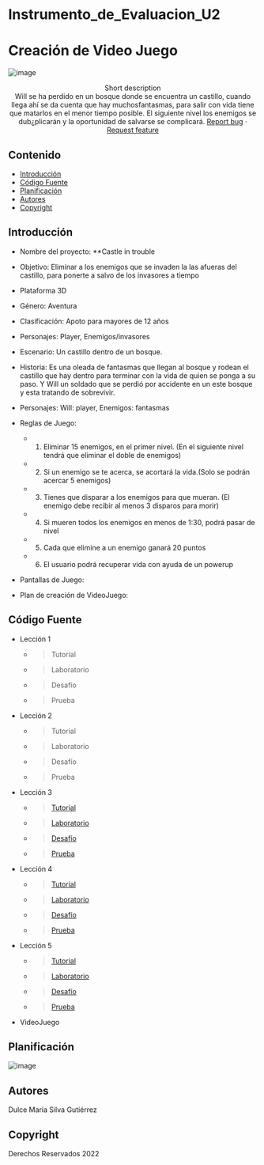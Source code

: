 # Instrumento_de_Evaluacion_U2
# Creación de Video Juego
<p align="center"> 

![image](https://user-images.githubusercontent.com/72763529/203613017-268bdb0d-b8fc-4c7f-b6d7-f9c5923289a9.png)

<p align="center">
    Short description
    <br>
    Will se ha perdido en un bosque donde se encuentra un castillo, cuando llega ahí se da cuenta que hay muchosfantasmas, para salir con vida tiene que matarlos en el menor tiempo posible. El siguiente nivel los enemigos se dub¿plicarán y la oportunidad de salvarse se complicará. 
    <a href="https://reponame/issues/new?template=bug.md">Report bug</a>
    ·
    <a href="https://reponame/issues/new?template=feature.md&labels=feature">Request feature</a>
  </p>
</p>


## Contenido

- [Introducción](#introducción)
- [Código Fuente](#código-fuente)
- [Planificación](#planificación)
- [Autores](#autores)
- [Copyright](#copyright)


## Introducción

- Nombre del proyecto:  **Castle in trouble
- Objetivo: Eliminar a los enemigos que se invaden la las afueras del castillo, para ponerte a salvo de los invasores a tiempo
- Plataforma 3D 
- Género: Aventura
- Clasificación: Apoto para mayores de 12 años 
- Personajes: Player, Enemigos/invasores
- Escenario: Un castillo dentro de un bosque.
- Historia: Es una oleada de fantasmas que llegan al bosque y rodean el castillo que hay dentro para terminar con la vida de quien se ponga a su paso. Y Will un soldado que se perdió por accidente en un este bosque y esta tratando de sobrevivir.
- Personajes: Will: player, Enemigos: fantasmas
- Reglas de Juego: 
    - 1. Eliminar 15 enemigos, en el primer nivel. (En el siguiente nivel tendrá que eliminar el doble de enemigos) 
    - 2. Si un enemigo se te acerca, se acortará la vida.(Solo se podrán acercar 5 enemigos) 
    - 3. Tienes que disparar a los enemigos para que mueran. (El enemigo debe recibir al menos 3 disparos para morir)
    - 4. Si mueren todos los enemigos en menos de 1:30, podrá pasar de nivel
    - 5. Cada que elimine a un enemigo ganará 20 puntos
    - 6. El usuario podrá recuperar vida  con ayuda de un powerup
    
    
- Pantallas de Juego:
    

- Plan de creación de VideoJuego:

## Código Fuente

* Lección 1
  * > Tutorial
  * > Laboratorio
  * > Desafío
  * > Prueba
* Lección 2
  * > Tutorial
  * > Laboratorio
  * > Desafío
  * > Prueba
* Lección 3
  * > [Tutorial](https://github.com/dulcesg1/Instrumento_de_Evaluacion_U2/tree/main/Leccion_3_Export)
  * > [Laboratorio](https://github.com/dulcesg1/Instrumento_de_Evaluacion_U2/tree/main/Laboratorio_3_Export)
  * > [Desafío](https://github.com/dulcesg1/Instrumento_de_Evaluacion_U2/tree/main/Challenge_3_Export)
  * > [Prueba](https://github.com/dulcesg1/Instrumento_de_Evaluacion_U2/blob/main/Quiz_Leccion_3.PNG)
* Lección 4
  * > [Tutorial](https://github.com/dulcesg1/Instrumento_de_Evaluacion_U2/tree/main/Leccion_4_Export)
  * > [Laboratorio](https://github.com/dulcesg1/Instrumento_de_Evaluacion_U2/tree/main/Laboratorio_4_Export)
  * > [Desafío](https://github.com/dulcesg1/Instrumento_de_Evaluacion_U2/tree/main/Challenge_4_Export)
  * > [Prueba](https://github.com/dulcesg1/Instrumento_de_Evaluacion_U2/blob/main/Quiz_Leccion_4.png)
* Lección 5
  * > [Tutorial](https://github.com/dulcesg1/Instrumento_de_Evaluacion_U2/tree/main/Leccion_5_Export)
  * > [Laboratorio](https://github.com/dulcesg1/Instrumento_de_Evaluacion_U2/tree/main/Laboratorio_5_Export)
  * > [Desafío](https://github.com/dulcesg1/Instrumento_de_Evaluacion_U2/tree/main/Challenge_5_Export)
  * > [Prueba](https://github.com/dulcesg1/Instrumento_de_Evaluacion_U2/blob/main/Quiz_Leccion_5.PNG)
* VideoJuego

## Planificación
![image](https://user-images.githubusercontent.com/72763529/205417426-72cc652d-b8d1-48d6-80bd-b95285b7f375.png)



## Autores
Dulce María Silva Gutiérrez

## Copyright
Derechos Reservados 2022
